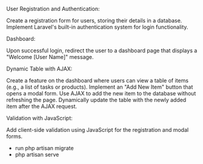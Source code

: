 User Registration and Authentication:

Create a registration form for users, storing their details in a database.
Implement Laravel's built-in authentication system for login functionality.


Dashboard:

Upon successful login, redirect the user to a dashboard page that displays a "Welcome [User Name]" message.

Dynamic Table with AJAX:

Create a feature on the dashboard where users can view a table of items (e.g., a list of tasks or products).
Implement an "Add New Item" button that opens a modal form. Use AJAX to add the new item to the database without refreshing the page.
Dynamically update the table with the newly added item after the AJAX request.


Validation with JavaScript:

Add client-side validation using JavaScript for the registration and modal forms.

- run php artisan migrate
- php artisan serve
